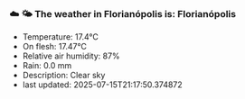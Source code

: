 ### ☁️ 🌤️  The weather in Florianópolis is: Florianópolis

- Temperature: 17.4°C
- On flesh: 17.47°C
- Relative air humidity: 87%
- Rain: 0.0 mm
- Description: Clear sky
- last updated: 2025-07-15T21:17:50.374872
